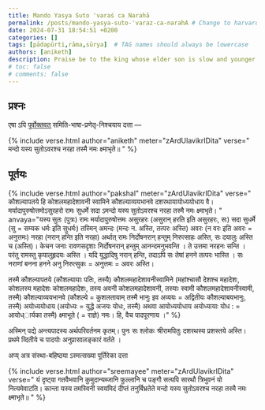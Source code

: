 ```yaml
---
title: Mando Yasya Suto 'varaś ca Narahā
permalink: /posts/mando-yasya-suto-'varaz-ca-narahA # Change to harvard kyoto
date: 2024-07-31 18:54:51 +0200
categories: []
tags: [pādapūrti,rāma,sūrya]  # TAG names should always be lowercase
authors: [aniketh]
description: Praise be to the king whose elder son is slow and younger one a killer of men
# toc: false
# comments: false
---
```


## प्रश्नः

एषा ऽपि [पूर्वोक्तवत्](takraM-zakrasya-durlabham) समिति-भाषा-प्रणेतृ-निश्चयाय दत्ता —

<!-- Verse format -->

{% include verse.html
   author="aniketh"
   meter="zArdUlavikrIDita"
   verse="
    मन्दो यस्य सुतोऽवरश्च नरहा तस्मै नमः क्ष्माभृते॥
   "
%}


## पूर्तयः

<!-- Verse format -->

{% include verse.html
   author="pakshal"
   meter="zArdUlavikrIDita"
   verse="
   कौशल्यापतये हि कोशलमहादेशावनी स्वामिने
   कौशल्याव्ययभानवे दशरथायायोध्ययोधाय वै।
   मर्यादापुरुषोत्तमोऽसुरहरो रामः सुधर्मे सदा
   ऽमन्दो यस्य सुतोऽवरश्च नरहा तस्मै नमः क्ष्माभृते।
   "
   anvaya="यस्य सुतः (पुत्रः) रामः मर्यादापुरुषोत्तमः असुरहरः (असुरान् हरति इति असुरहरः, सः) सदा सुधर्मे (सु = सम्यक धर्मः इति सुधर्मः) तस्मिन् अमन्दः (मन्दः न. अस्ति, तत्परः अस्ति) अवरः (न वरः इति अवरः = अनुत्तमः) नरहा (नरान् हन्ति इति नरहा) अर्थात् रामः निर्दोषनरान् हन्तुम् निरुत्साहः अस्ति, सः दयालुः अस्ति च (अस्ति)। केचन जनाः रावणसदृशाः निर्दोषनरान् हन्तुम् आनन्दमनुभवन्ति । ते उत्तमा नरहनः सन्ति । परंतु रामस्तु कृपालुहृदयः अस्ति । यदि युद्धादिषु नरान् हन्ति, तदाऽपि सः तेषां हनने तत्परः भास्ति । सः नराणां बनना हनने अनु निरुत्सुकः = अनुत्तमः = अवरः अस्ति। 

तस्मै कौशल्यापतये (कौशल्यायाः पतिः, तस्यै) कौशलमहादेशावनीस्वामिने (महांश्चासौ देशश्च महादेशः, कोशलस्य महादेशः कोशलमहादेशः, तस्य अवनी कोशलमहादेशावनी, तस्याः स्वामी कौशलमहादेशावनीस्वामी, तस्मै) कौशल्याव्ययभानवे (कौशल्ये = कुशलतायाम् तस्मै भानुः इव अव्ययः = अद्वितीयः कौशल्याबयभानुः, तस्मै) अयोध्ययोधाय (अयोध्यः = युद्धे अजयः योधः, तस्मै) अथवा आयोध्ययोधाय अयोध्यायाः योध : = आयोध्ार्यका तस्मै) क्ष्माभूते ( = राज्ञे) नमः। हि, वैच पादपूरणाय ।"
%}

अस्मिन् पद्ये अन्त्यपादस्य अर्थपरिवर्तनम कृतम्। पुनः सः श्लोकः श्रीरामपितुः दशरथस्य प्रशस्तये अस्ति। प्रथमे व्दितीये च पाद‌योः अनुप्रासालङ्‌कारं वर्तते ।

अप्य् अत्र संस्था-बहिष्ठया ऽस्मत्सख्या पूर्तिरेका दत्ता


{% include verse.html
   author="sreemayee"
   meter="zArdUlavikrIDita"
   verse="
   यं दृष्ट्वा गतवैभवानि कुमुदान्यब्जानि फुल्लानि च 
   पङ्गौ सत्यपि सारथौ त्रिभुवनं यो नित्यमेवाटति।
   कान्ता यस्य तमस्विनी स्वयमिदं दीप्तं तनुर्बिभ्रतेते
   मन्दो यस्य सुतोऽवरश्च नरहा तस्मै नमः क्ष्माभृते॥
   "
%}